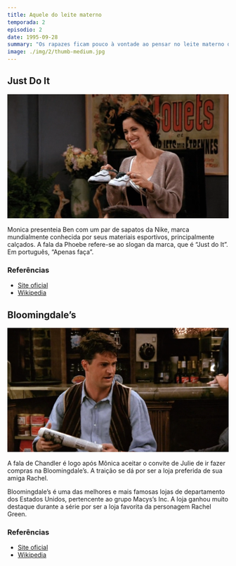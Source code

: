 ```yaml
---
title: Aquele do leite materno
temporada: 2
episodio: 2
date: 1995-09-28
summary: "Os rapazes ficam pouco à vontade ao pensar no leite materno de Carol. Rachel não gosta da amizade entre Monica e Julie."
image: ./img/2/thumb-medium.jpg
---
```


## Just Do It

![Just Do It](./img/2/just-do-it.png)

<cena>
  <phoebe
    original="- Hey, Ben. Just do it!"
    traducao="- Ei, Ben. Just do it!"
  ></phoebe>
</cena>

Monica presenteia Ben com um par de sapatos da Nike, marca mundialmente conhecida
por seus materiais esportivos, principalmente calçados. A fala da Phoebe refere-se
ao slogan da marca, que é “Just do It”. Em português, “Apenas faça”.

### Referências

- [Site oficial](https://www.nike.com/)
- [Wikipedia](https://pt.wikipedia.org/wiki/Nike,_Inc.)

## Bloomingdale’s

![Bloomindale's](./img/2/bloomingdales.png)

<cena>
  <chandler
    original="- Come on, you're going to Bloomingdale's with Julie? That's like
    cheating on Rachel in her house of worship."
    traducao="- Vai a Bloomingdale's com Julie? É como trair a Rachel em sua própria casa."
  ></chanlder>
</cena>

A fala de Chandler é logo após Mônica aceitar o convite de Julie de ir fazer compras
na Bloomingdale’s. A traição se dá por ser a loja preferida de sua amiga Rachel.

Bloomingdale’s é uma das melhores e mais famosas lojas de departamento dos Estados
Unidos, pertencente ao grupo Macys’s Inc. A loja ganhou muito destaque durante a
série por ser a loja favorita da personagem Rachel Green.

### Referências

- [Site oficial](https://www.bloomingdales.com/)
- [Wikipedia](https://pt.wikipedia.org/wiki/Bloomingdale's)
